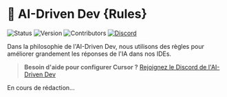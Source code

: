 # 📐 AI-Driven Dev {Rules}

![Status](https://img.shields.io/badge/status-active-brightgreen)
![Version](https://img.shields.io/badge/version-0.0.2-blue)
![Contributors](https://img.shields.io/badge/contributors-welcome-orange)
[![Discord](https://img.shields.io/discord/1173363373115723796?color=7289da&label=discord&logo=discord&logoColor=white)](https://discord.gg/invite/ai-driven-dev)

Dans la philosophie de l'AI-Driven Dev, nous utilisons des règles pour améliorer grandement les réponses de l'IA dans nos IDEs.

>
> **Besoin d'aide pour configurer Cursor ?** [Rejoignez le Discord de l'AI-Driven Dev](https://discord.gg/invite/ai-driven-dev)
>

En cours de rédaction...
